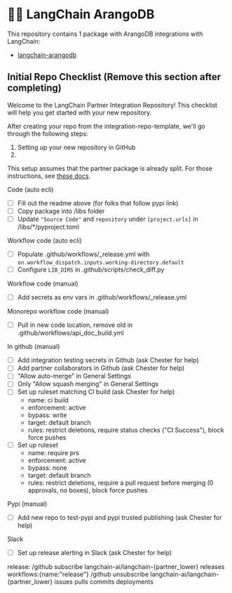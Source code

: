# 🦜️🔗 LangChain ArangoDB

This repository contains 1 package with ArangoDB integrations with LangChain:

- [langchain-arangodb](https://pypi.org/project/langchain-arangodb/)

## Initial Repo Checklist (Remove this section after completing)

Welcome to the LangChain Partner Integration Repository! This checklist will help you get started with your new repository.

After creating your repo from the integration-repo-template, we'll go through the following steps:

1. Setting up your new repository in GitHub
2. 

This setup assumes that the partner package is already split. For those instructions,
see [these docs](https://python.langchain.com/docs/contributing/integrations#partner-packages).

Code (auto ecli)

- [ ] Fill out the readme above (for folks that follow pypi link)
- [ ] Copy package into /libs folder
- [ ] Update `"Source Code"` and `repository` under `[project.urls]` in /libs/*/pyproject.toml

Workflow code (auto ecli)

- [ ] Populate .github/workflows/_release.yml with `on.workflow_dispatch.inputs.working-directory.default`
- [ ] Configure `LIB_DIRS` in .github/scripts/check_diff.py

Workflow code (manual)

- [ ] Add secrets as env vars in .github/workflows/_release.yml

Monorepo workflow code (manual)

- [ ] Pull in new code location, remove old in .github/workflows/api_doc_build.yml

In github (manual)

- [ ] Add integration testing secrets in Github (ask Chester for help)
- [ ] Add partner collaborators in Github (ask Chester for help)
- [ ] "Allow auto-merge" in General Settings 
- [ ] Only "Allow squash merging" in General Settings
- [ ] Set up ruleset matching CI build (ask Chester for help)
    - name: ci build
    - enforcement: active
    - bypass: write
    - target: default branch
    - rules: restrict deletions, require status checks ("CI Success"), block force pushes
- [ ] Set up ruleset
    - name: require prs
    - enforcement: active
    - bypass: none
    - target: default branch
    - rules: restrict deletions, require a pull request before merging (0 approvals, no boxes), block force pushes

Pypi (manual)

- [ ] Add new repo to test-pypi and pypi trusted publishing (ask Chester for help)

Slack

- [ ] Set up release alerting in Slack (ask Chester for help)

release:
/github subscribe langchain-ai/langchain-{partner_lower} releases workflows:{name:"release"}
/github unsubscribe langchain-ai/langchain-{partner_lower} issues pulls commits deployments
